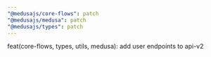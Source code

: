 ```yaml
---
"@medusajs/core-flows": patch
"@medusajs/medusa": patch
"@medusajs/types": patch
---
```


feat(core-flows, types, utils, medusa): add user endpoints to api-v2
